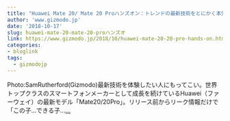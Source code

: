 ```yaml
---
title: "Huawei Mate 20/ Mate 20 Proハンズオン：トレンドの最新技術をとにかく本気でぎっしり詰め込んでいる"
author: 'www.gizmodo.jp'
date: '2018-10-17'
slug: huawei-mate-20-mate-20-proハンズオ
link: https://www.gizmodo.jp/2018/10/huawei-mate-20-20-pro-hands-on.html
categories:
- bloglink
tags:
  - gizmodojp
---
```


Photo:SamRutherford(Gizmodo)最新技術を体験したい人にもってこい。世界トップクラスのスマートフォンメーカーとして成長を続けているHuawei（ファーウェイ）の最新モデル「Mate20/20Pro」。リリース前からリーク情報だけで「この子...できる子...[... <i class="fas fa-external-link-alt"></i>](https://www.gizmodo.jp/2018/10/huawei-mate-20-20-pro-hands-on.html)

